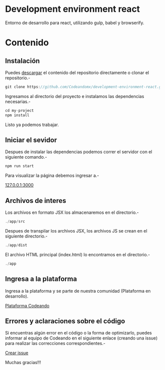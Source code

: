 Development environment react
===

Entorno de desarrollo para react, utilizando gulp, babel y browserify.

# Contenido

## Instalación

Puedes [descargar](https://github.com/Codeandomx/development-environment-react/archive/master.zip) el contenido del repositorio directamente o clonar el repositorio.-

```js
git clone https://github.com/Codeandomx/development-environment-react.git my-project
```

Ingresamos al directorio del proyecto e instalamos las dependencias necesarias.-

```js
cd my-project
npm install
```

Listo ya podemos trabajar.

## Iniciar el sevidor

Despues de instalar las dependencias podemos correr el servidor con el siguiente comando.-

```js
npm run start
```

Para visualizar la página debemos ingresar a.-

[127.0.0.1:3000](http://127.0.0.1:3000)

## Archivos de interes

Los archivos en formato JSX los almacenaremos en el directorio.-

```js
./app/src
```

Despues de transpilar los archivos JSX, los archivos JS se crean en el siguiente directorio.-

```js
./app/dist
```

El archivo HTML principal (index.html) lo encontramos en el directorio.-

```js
./app
```

## Ingresa a la plataforma

Ingresa a la plataforma y se parte de nuestra comunidad (Plataforma en desarrollo).

[Plataforma Codeando](http://codeando.org)

## Errores y aclaraciones sobre el código

Si encuentras algún error en el código o la forma de optimizarlo, puedes informar al equipo de Codeando en el siguiente enlace (creando una issue) para realizar las correcciones correspondientes.-

[Crear issue](https://github.com/codeandomx/development-environment-react/issues)

Muchas gracias!!!

